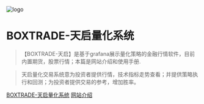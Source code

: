 <!-- _coverpage.md -->

![logo](https://avatars.githubusercontent.com/u/120550368?s=200&v=1)

# BOXTRADE-天启量化系统

> 【BOXTRADE-天启】是基于grafana展示量化策略的金融行情软件，目前内置期货，股票行情；本篇是网站介绍和使用手册.

> 天启量化交易系统意为投资者提供行情，技术指标走势查看；并提供策略执行和回测；为投资者提供交易的参考，增加胜率。

[BOXTRADE-天启量化系统](http://mac.boxtrade.top:3000)
[网站介绍](/README.md)

